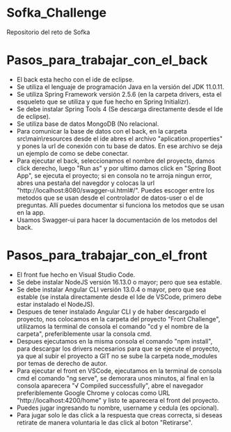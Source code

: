 # Sofka_Challenge
 Repositorio del reto de Sofka

# Pasos_para_trabajar_con_el_back

* El back esta hecho con el ide de eclipse.
* Se utiliza el lenguaje de programación Java en la versión del JDK 11.0.11.
* Se utiliza Spring Framework versión 2.5.6 (en la carpeta drivers, esta el esqueleto que se utiliza y que fue hecho en Spring Initializr).
* Se debe instalar Spring Tools 4 (Se descarga directamente desde el Ide de eclipse).
* Se utiliza base de datos MongoDB (No relacional.
* Para comunicar la base de datos con el back, en la carpeta src\main\resources desde el ide abres el archivo "aplication.properties" y pones la url de conexión con tu base de datos. En ese archivo se deja un ejemplo de como se debe conectar.
* Para ejecutar el back, seleccionamos el nombre del proyecto, damos click derecho, luego "Run as" y por ultimo damos click en "Spring Boot App", se ejecuta el proyecto; si en consola no te arroja ningun error, abres una pestaña del navegdor y colocas la url "http://localhost:8080/swagger-ui.html#/". Puedes escoger entre los metodos que se usan desde el controlador de datos-user o el de preguntas. Allí puedes documentar si funciona los metodos que se usan en la app. 
* Usamos Swagger-ui para hacer la documentación de los metodos del back.






# Pasos_para_trabajar_con_el_front

* El front fue hecho en Visual Studio Code.
* Se debe instalar NodeJS versión 16.13.0 o mayor; pero que sea estable.
* Se debe instalar Angular CLI versión 13.0.4 o mayor, pero que sea estable (se instala directamente desde el Ide de VSCode, primero debe estar instalado el NodeJS).
* Despues de tener instalado Angular CLI y de haber descargado el proyecto, nos colocamos en la carpeta del proyecto "Front Challenge", utilizamos la terminal de consola el comando "cd y el nombre de la carpeta", preferiblemente usar la consola cmd.
* Despues ejecutamos en la misma consola el comando "npm install", para descargar los drivers necesarios para que se ejecute el proyecto, ya que al subir el proyecto a GIT no se sube la carpeta node_modules por temas de derecho de autor.
* Para ejecutar el front en VSCode, ejecutamos en la terminal de consola cmd el comando "ng serve", se demorara unos minutos, al final en la consola aparecera "√ Compiled successfully", abre el navegador preferiblemente Google Chrome y colocas como URL "http://localhost:4200/home" y listo te aparecera el front del proyecto.
* Puedes jugar ingresando tu nombre, username y cedula (es opcional).
* Para jugar solo le das click a la respuesta que creas correcta, si deseas retirate de manera voluntaria le das click al boton "Retirarse".



